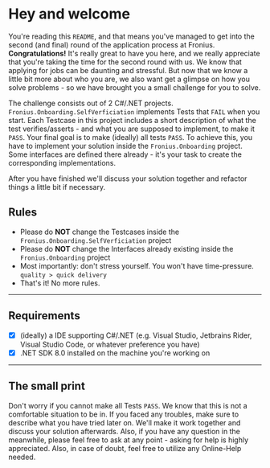 # Hey and welcome

You're reading this `README`, and that means you've managed to get into the second (and final) round of the application process at Fronius. **Congratulations!** It's really great to have you here, and we really appreciate that you're taking the time for the second round with us. We know that applying for jobs can be daunting and stressful. But now that we know a little bit more about who you are, we also want get a glimpse on how you solve problems - so we have brought you a small challenge for you to solve.

The challenge consists out of 2 C#/.NET projects. `Fronius.Onboarding.SelfVerficiation` implements Tests that `FAIL` when you start. Each Testcase in this project includes a short description of what the test verifies/asserts - and what you are supposed to implement, to make it `PASS`. Your final goal is to make (ideally) all tests `PASS`. To achieve this, you have to implement your solution inside the `Fronius.Onboarding` project. Some interfaces are defined there already - it's your task to create the corresponding implementations.

After you have finished we'll discuss your solution together and refactor things a little bit if necessary. 



## Rules

- Please do **NOT** change the Testcases inside the `Fronius.Onboarding.SelfVerficiation` project
- Please do **NOT** change the Interfaces already existing inside the `Fronius.Onboarding` project
- Most importantly: don't stress yourself. You won't have time-pressure. `quality > quick delivery`
- That's it! No more rules.

---

## Requirements

- [x] (ideally) a IDE supporting C#/.NET (e.g. Visual Studio, Jetbrains Rider, Visual Studio Code, or whatever preference you have)
- [x] .NET SDK 8.0 installed on the machine you're working on

---

## The small print

Don't worry if you cannot make all Tests `PASS`. We know that this is not a comfortable situation to be in. If you faced any troubles, make sure to describe what you have tried later on. We'll make it work together and discuss your solution afterwards. Also, if you have any question in the meanwhile, please feel free to ask at any point - asking for help is highly appreciated. Also, in case of doubt, feel free to utilize any Online-Help needed.
